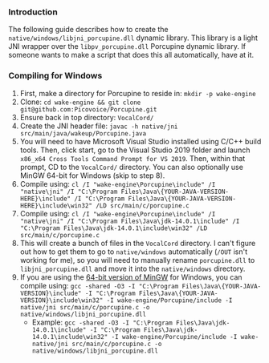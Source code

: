 ### Introduction
The following guide describes how to create the ```native/windows/libjni_porcupine.dll``` dynamic library. This library is a light JNI
wrapper over the ```libpv_porcupine.dll``` Porcupine dynamic library. If someone wants to make a script that does this all automatically, have at it.

### Compiling for Windows
1) First, make a directory for Porcupine to reside in: ```mkdir -p wake-engine```
2) Clone: ```cd wake-engine && git clone git@github.com:Picovoice/Porcupine.git```
2) Ensure back in top directory: ```VocalCord/```
3) Create the JNI header file: ```javac -h native/jni src/main/java/wakeup/Porcupine.java```
4) You will need to have Microsoft Visual Studio installed using C/C++ build tools. Then, click start, go to the Visual Studio 2019 folder and
launch ```x86_x64 Cross Tools Command Prompt for VS 2019```. Then, within that prompt, CD to the ```VocalCord/``` directory. You can also optionally use MinGW 64-bit for Windows (skip to step 8).
5) Compile using: ```cl /I "wake-engine\Porcupine\include" /I "native\jni" /I "C:\Program Files\Java\{YOUR-JAVA-VERSION-HERE}\include" /I "C:\Program Files\Java\{YOUR-JAVA-VERSION-HERE}\include\win32" /LD src/main/c/porcupine.c```
6) Compile using: ```cl /I "wake-engine\Porcupine\include" /I "native\jni" /I "C:\Program Files\Java\jdk-14.0.1\include" /I "C:\Program Files\Java\jdk-14.0.1\include\win32" /LD src/main/c/porcupine.c```
7) This will create a bunch of files in the ```VocalCord``` directory. I can't figure out how to get them to go to ```native/windows``` automatically (```/OUT``` isn't working for me),
so you will need to manually rename ```porcupine.dll``` to ```libjni_porcupine.dll``` and move it into the ```native/windows``` directory.
8) If you are using the [64-bit version of MinGW](http://mingw-w64.org/doku.php/download/mingw-builds) for Windows, you can compile using: ```gcc -shared -O3 -I "C:\Program Files\Java\{YOUR-JAVA-VERSION}\include" -I "C:\Program Files\Java\{YOUR-JAVA-VERSION}\include\win32" -I wake-engine/Porcupine/include -I native/jni src/main/c/porcupine.c -o native/windows/libjni_porcupine.dll```
    - Example: ```gcc -shared -O3 -I "C:\Program Files\Java\jdk-14.0.1\include" -I "C:\Program Files\Java\jdk-14.0.1\include\win32" -I wake-engine/Porcupine/include -I wake-native/jni src/main/c/porcupine.c -o native/windows/libjni_porcupine.dll``` 
